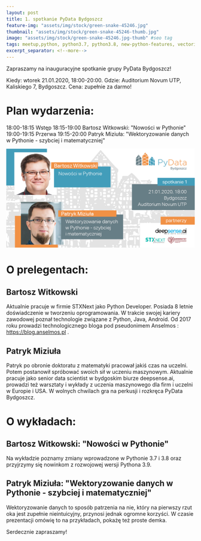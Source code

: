 ```yaml
---
layout: post
title: 1. spotkanie PyData Bydgoszcz
feature-img: "assets/img/stock/green-snake-45246.jpg"
thumbnail: "assets/img/stock/green-snake-45246-thumb.jpg"
image: "assets/img/stock/green-snake-45246.jpg-thumb" #seo tag
tags: meetup,python, python3.7, python3.8, new-python-features, vectorization, data-science
excerpt_separator: <!--more-->
---
```


Zapraszamy na inauguracyjne spotkanie grupy PyData Bydgoszcz!

Kiedy: wtorek 21.01.2020, 18:00-20:00.
Gdzie: Auditorium Novum UTP, Kaliskiego 7, Bydgoszcz.
Cena: zupełnie za darmo!

# Plan wydarzenia:

18:00-18:15 Wstęp
18:15-19:00 Bartosz Witkowski: "Nowości w Pythonie"
19:00-19:15 Przerwa
19:15-20:00 Patryk Miziuła: "Wektoryzowanie danych w Pythonie - szybciej i matematyczniej"

![Meetup image](/assets/img/meetups/2020.01-fb.jpg)

# O prelegentach:

## Bartosz Witkowski
Aktualnie pracuje w firmie STXNext jako Python Developer. Posiada 8 letnie doświadczenie w tworzeniu oprogramowania. W trakcie swojej kariery zawodowej poznał technologie związane z Python, Java, Android. Od 2017 roku prowadzi technologicznego bloga pod pseudonimem Anselmos : https://blog.anselmos.pl .

## Patryk Miziuła
Patryk po obronie doktoratu z matematyki pracował jakiś czas na uczelni. Potem postanowił spróbować swoich sił w uczeniu maszynowym. Aktualnie pracuje jako senior data scientist w bydgoskim biurze deepsense.ai, prowadzi też warsztaty i wykłady z uczenia maszynowego dla firm i uczelni w Europie i USA. W wolnych chwilach gra na perkusji i rozkręca PyData Bydgoszcz.

# O wykładach:

## Bartosz Witkowski: "Nowości w Pythonie"
Na wykładzie poznamy zmiany wprowadzone w Pythonie 3.7 i 3.8 oraz przyjrzymy się nowinkom z rozwojowej wersji Pythona 3.9.

## Patryk Miziuła: "Wektoryzowanie danych w Pythonie - szybciej i matematyczniej"
Wektoryzowanie danych to sposób patrzenia na nie, który na pierwszy rzut oka jest zupełnie nieintuicyjny, przynosi jednak ogromne korzyści. W czasie prezentacji omówię to na przykładach, pokażę też proste demka.

Serdecznie zapraszamy!
